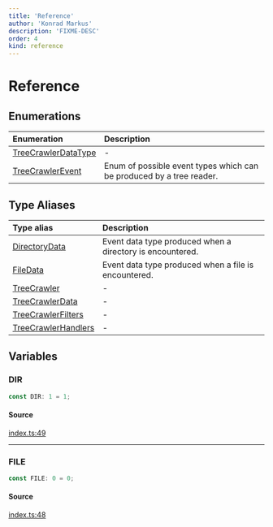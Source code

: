 ```yaml
---
title: 'Reference'
author: 'Konrad Markus'
description: 'FIXME-DESC'
order: 4
kind: reference
---
```


# Reference

## Enumerations

| Enumeration                                                                                               | Description                                                          |
| :-------------------------------------------------------------------------------------------------------- | :------------------------------------------------------------------- |
| [TreeCrawlerDataType](/projects/konkerdev-tiny-treecrawler-fp/reference/enumerations/treecrawlerdatatype) | -                                                                    |
| [TreeCrawlerEvent](/projects/konkerdev-tiny-treecrawler-fp/reference/enumerations/treecrawlerevent)       | Enum of possible event types which can be produced by a tree reader. |

## Type Aliases

| Type alias                                                                                                | Description                                               |
| :-------------------------------------------------------------------------------------------------------- | :-------------------------------------------------------- |
| [DirectoryData](/projects/konkerdev-tiny-treecrawler-fp/reference/type-aliases/directorydata)             | Event data type produced when a directory is encountered. |
| [FileData](/projects/konkerdev-tiny-treecrawler-fp/reference/type-aliases/filedata)                       | Event data type produced when a file is encountered.      |
| [TreeCrawler](/projects/konkerdev-tiny-treecrawler-fp/reference/type-aliases/treecrawler)                 | -                                                         |
| [TreeCrawlerData](/projects/konkerdev-tiny-treecrawler-fp/reference/type-aliases/treecrawlerdata)         | -                                                         |
| [TreeCrawlerFilters](/projects/konkerdev-tiny-treecrawler-fp/reference/type-aliases/treecrawlerfilters)   | -                                                         |
| [TreeCrawlerHandlers](/projects/konkerdev-tiny-treecrawler-fp/reference/type-aliases/treecrawlerhandlers) | -                                                         |

## Variables

### DIR

```ts
const DIR: 1 = 1;
```

#### Source

[index.ts:49](https://github.com/konkerdotdev/tiny-treecrawler-fp/blob/d889edd43bad878816e43a5941ed304eb3d9e371/src/index.ts#L49)

---

### FILE

```ts
const FILE: 0 = 0;
```

#### Source

[index.ts:48](https://github.com/konkerdotdev/tiny-treecrawler-fp/blob/d889edd43bad878816e43a5941ed304eb3d9e371/src/index.ts#L48)
